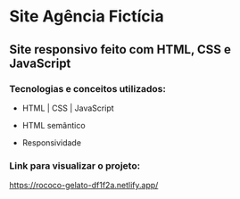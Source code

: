 # Site Agência Fictícia
## Site responsivo feito com HTML, CSS e JavaScript

### Tecnologias e conceitos utilizados:
- HTML | CSS | JavaScript

- HTML semântico
- Responsividade

### Link para visualizar o projeto:
https://rococo-gelato-df1f2a.netlify.app/

